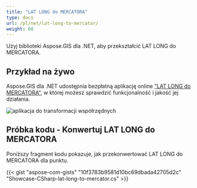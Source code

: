 ```yaml
---
title: "LAT LONG do MERCATORA"
type: docs
url: /pl/net/lat-long-to-mercator/
weight: 60
---
```


Użyj biblioteki Aspose.GIS dla .NET, aby przekształcić LAT LONG do MERCATORA.

## **Przykład na żywo**

Aspose.GIS dla .NET udostępnia bezpłatną aplikację online ["LAT LONG do MERCATORA"](https://products.aspose.app/gis/transformation/lat-long-to-mercator), w której możesz sprawdzić funkcjonalność i jakość jej działania.

![aplikacja do transformacji współrzędnych](transform-coordinates.png)

## **Próbka kodu - Konwertuj LAT LONG do MERCATORA**

Poniższy fragment kodu pokazuje, jak przekonwertować LAT LONG do MERCATORA dla punktu.

{{< gist "aspose-com-gists" "10f3783b9581d10bc69dbada42705d2c" "Showcase-CSharp-lat-long-to-mercator.cs" >}}
